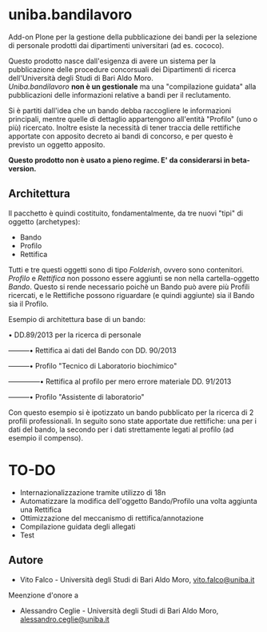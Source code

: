 uniba.bandilavoro
=================

Add-on Plone per la gestione della pubblicazione dei bandi per la selezione di personale prodotti dai dipartimenti universitari (ad es. cococo).

Questo prodotto nasce dall'esigenza di avere un sistema per la pubblicazione delle procedure concorsuali dei Dipartimenti di ricerca dell'Università degli Studi di Bari Aldo Moro.  
*Uniba.bandilavoro* **non è un gestionale** ma una "compilazione guidata" alla pubblicazioni delle informazioni relative a bandi per il reclutamento.

Si è partiti dall'idea che un bando debba raccogliere le informazioni principali, mentre quelle di dettaglio appartengono all'entità "Profilo" (uno o più) ricercato. Inoltre esiste la necessità di tener traccia delle rettifiche apportate con apposito decreto ai bandi di concorso, e per questo è previsto un oggetto apposito.

**Questo prodotto non è usato a pieno regime. E' da considerarsi in beta-version.**

Architettura
------------
Il pacchetto è quindi costituito, fondamentalmente, da tre nuovi "tipi" di oggetto (archetypes):

  - Bando
  - Profilo
  - Rettifica

Tutti e tre questi oggetti sono di tipo *Folderish*, ovvero sono contenitori. *Profilo* e *Rettifica* non possono essere aggiunti se non nella cartella-oggetto *Bando*. Questo si rende necessario poichè un Bando può avere più Profili ricercati, e le Rettifiche possono riguardare (e quindi aggiunte) sia il Bando sia il Profilo.

Esempio di architettura base di un bando:

• DD.89/2013 per la ricerca di personale

––––––• Rettifica ai dati del Bando con DD. 90/2013

––––––• Profilo "Tecnico di Laboratorio biochimico"

–––––––––• Rettifica al profilo per mero errore materiale DD. 91/2013

––––––• Profilo "Assistente di laboratorio"



Con questo esempio si è ipotizzato un bando pubblicato per la ricerca di 2 profili professionali. In seguito sono state apportate due rettifiche: una per i dati del bando, la secondo per i dati strettamente legati al profilo (ad esempio il compenso).


TO-DO
=====
+ Internazionalizzazione tramite utilizzo di 18n
+ Automatizzare la modifica dell'oggetto Bando/Profilo una volta aggiunta una Rettifica
+ Ottimizzazione del meccanismo di rettifica/annotazione
+ Compilazione guidata degli allegati
+ Test

##  Autore
+ Vito Falco - Università degli Studi di Bari Aldo Moro, vito.falco@uniba.it

Meenzione d'onore a 
+ Alessandro Ceglie - Università degli Studi di Bari Aldo Moro, alessandro.ceglie@uniba.it

